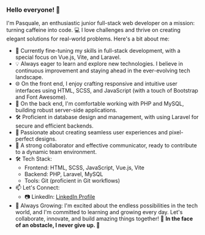 ### Hello everyone! 👋

I'm Pasquale, an enthusiastic junior full-stack web developer on a mission: turning caffeine into code. 💻 I love challenges and thrive on creating elegant solutions for real-world problems. Here's a bit about me:

- 🚀 Currently fine-tuning my skills in full-stack development, with a special focus on Vue.js, Vite, and Laravel.
- 💡 Always eager to learn and explore new technologies. I believe in continuous improvement and staying ahead in the ever-evolving tech landscape.
- 🌐 On the front end, I enjoy crafting responsive and intuitive user interfaces using HTML, SCSS, and JavaScript (with a touch of Bootstrap and Font Awesome).
- 🔧 On the back end, I'm comfortable working with PHP and MySQL, building robust server-side applications.
- 🛠️ Proficient in database design and management, with using Laravel for secure and efficient backends.
- 🌈 Passionate about creating seamless user experiences and pixel-perfect designs.
- 🤝 A strong collaborator and effective communicator, ready to contribute to a dynamic team environment.
- 🛠️ Tech Stack:
  - Frontend: HTML, SCSS, JavaScript, Vue.js, Vite
  - Backend: PHP, Laravel, MySQL
  - Tools: Git (proficient in Git workflows)
- 📫 Let's Connect:
  - 📷 LinkedIn: [LinkedIn Profile](https://www.linkedin.com/in/pasquale-cicinelli-64885b174/)
- 🌱 Always Growing:
I'm excited about the endless possibilities in the tech world, and I'm committed to learning and growing every day. Let's collaborate, innovate, and build amazing things together! 🚀
**In the face of an obstacle, I never give up. 💪**
